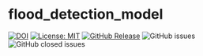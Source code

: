 # flood_detection_model

[![DOI](https://zenodo.org/badge/546884622.svg)](https://zenodo.org/badge/latestdoi/546884622)
[![License: MIT](https://img.shields.io/badge/License-MIT-yellow.svg)](https://opensource.org/licenses/MIT)
[![GitHub Release](https://img.shields.io/github/release/svengal03/flooddetection_model)](https://github.com/svengal03/flooddetection_model/releases)
![GitHub issues](https://img.shields.io/github/issues/dnellur4/flood_detection_model)
![GitHub closed issues](https://img.shields.io/github/issues-closed/dnellur4/flood_detection_model)
